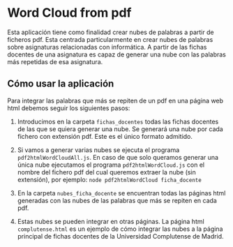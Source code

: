 # Word Cloud from pdf
Esta aplicación tiene como finalidad crear nubes de palabras a partir de ficheros pdf. Esta centrada particularmente en crear nubes de palabras sobre asignaturas relacionadas con informática. A partir de las fichas docentes de una asignatura es capaz de generar una nube con las palabras más repetidas de esa asignatura.

## Cómo usar la aplicación
Para integrar las palabras que más se repiten de un pdf en una página web html debemos seguir los siguientes pasos:

1. Introducimos en la carpeta `fichas_docentes` todas las fichas docentes de las que se quiera generar una nube. Se generará una nube por cada fichero con extensión pdf. Este es el único formato admitido.

2. Si vamos a generar varias nubes se ejecuta el programa `pdf2htmlWordCloudAll.js`. En caso de que solo queramos generar una única nube ejecutamos el programa `pdf2htmlWordCloud.js` con el nombre del fichero pdf del cual queremos extraer la nube (sin extensión), por ejemplo: `node pdf2htmlWordCloud ficha_docente`

3. En la carpeta `nubes_ficha_docente` se encuentran todas las páginas html generadas con las nubes de las palabras que más se repiten en cada pdf.

4. Estas nubes se pueden integrar en otras páginas. La página html `complutense.html` es un ejemplo de cómo integrar las nubes a la página principal de fichas docentes de la Universidad Complutense de Madrid.